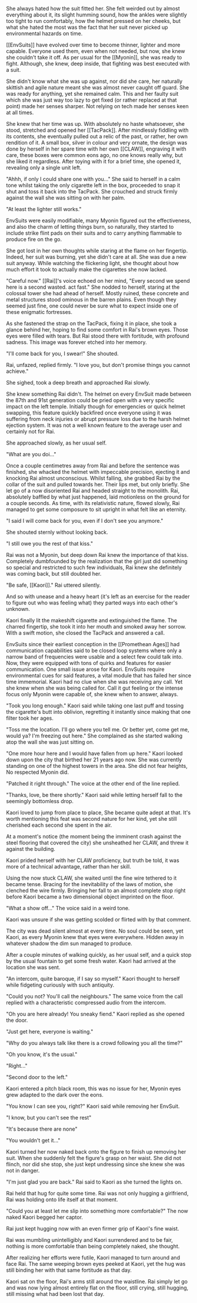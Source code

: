 
She always hated how the suit fitted her. She felt weirded out by almost everything about it, its slight humming sound, how the ankles were slightly too tight to run comfortably, how the helmet pressed on her cheeks, but what she hated the most was the fact that her suit never picked up environmental hazards on time.

[[EnvSuits]] have evolved over time to become thinner, lighter and more capable. Everyone used them, even when not needed, but now, she knew she couldn't take it off. As per usual for the [[Myonin]], she was ready to fight. Although, she knew, deep inside, that fighting was best executed with a suit.

She didn't know what she was up against, nor did she care, her naturally skittish and agile nature meant she was almost never caught off guard. She was ready for anything, yet she remained calm. This and her faulty suit which she was just way too lazy to get fixed (or rather replaced at that point) made her senses sharper. Not relying on tech made her senses keen at all times.

She knew that her time was up. With absolutely no haste whatsoever, she stood, stretched and opened her [[TacPack]]. After mindlessly fiddling with its contents, she eventually pulled out a relic of the past, or rather, her own rendition of it. A small box, silver in colour and very ornate, the design was done by herself in her spare time with her own [[CLAW]], engraving it with care, these boxes were common eons ago, no one knows really why, but she liked it regardless. After toying with it for a brief time, she opened it, revealing only a single unit left.

"Ahhh, if only I could share one with you..." She said to herself in a calm tone whilst taking the only cigarette left in the box, proceeded to snap it shut and toss it back into the TacPack. She crouched and struck firmly against the wall she was sitting on with her palm. 

"At least the lighter still works."

EnvSuits were easily modifiable, many Myonin figured out the effectiveness, and also the charm of letting things burn, so naturally, they started to include strike flint pads on their suits and to carry anything flammable to produce fire on the go. 

She got lost in her own thoughts while staring at the flame on her fingertip. Indeed, her suit was burning, yet she didn't care at all. She was due a new suit anyway. While watching the flickering light, she thought about how much effort it took to actually make the cigarettes she now lacked.

  
  

"Careful now." [[Rai]]'s voice echoed on her mind, "Every second we spend here is a second wasted. act fast." She nodded to herself, staring at the colossal tower she had ahead of herself. Mostly ruined, these concrete and metal structures stood ominous in the barren plains. Even though they seemed just fine, one could never be sure what to expect inside one of these enigmatic fortresses.

As she fastened the strap on the TacPack, fixing it in place, she took a glance behind her, hoping to find some comfort in Rai's brown eyes. Those eyes were filled with tears. But Rai stood there with fortitude, with profound sadness. This image was forever etched into her memory. 

"I'll come back for you, I swear!" She shouted.

Rai, unfazed, replied firmly. "I love you, but don't promise things you cannot achieve."

She sighed, took a deep breath and approached Rai slowly.

She knew something Rai didn't. The helmet on every EnvSuit made between the 87th and 91st generation could be pried open with a very specific impact on the left temple. Initially though for emergencies or quick helmet swapping, this feature quickly backfired once everyone using it was suffering from neck injuries or abrupt pressure loss due to the harsh helmet ejection system. It was not a well known feature to the average user and certainly not for Rai.

She approached slowly, as her usual self.

"What are you doi..."

Once a couple centimetres away from Rai and before the sentence was finished, she whacked the helmet with impeccable precision, ejecting it and knocking Rai almost unconscious. Whilst falling, she grabbed Rai by the collar of the suit and pulled towards her. Their lips met, but only briefly. She let go of a now disoriented Rai and headed straight to the monolith. Rai, absolutely baffled by what just happened, laid motionless on the ground for a couple seconds. As time, with its relativistic nature, flowed slowly, Rai managed to get some composure to sit upright in what felt like an eternity.

"I said I will come back for you, even if I don't see you anymore." 

She shouted sternly without looking back. 

"I still owe you the rest of that kiss."

  

Rai was not a Myonin, but deep down Rai knew the importance of that kiss. Completely dumbfounded by the realization that the girl just did something so special and restricted to such few individuals, Rai knew she definitely was coming back, but still doubted her.

"Be safe, [[Kaori]]." Rai uttered silently.

And so with unease and a heavy heart (it's left as an exercise for the reader to figure out who was feeling what) they parted ways into each other's unknown.

  
  

Kaori finally lit the makeshift cigarette and extinguished the flame. The charred fingertip, she took it into her mouth and smoked away her sorrow. With a swift motion, she closed the TacPack and answered a call.

EnvSuits since their earliest conception in the [[Promethean Ages]] had communication capabilities said to be closed loop systems where only a narrow band of frequencies were usable and a select few could talk into. Now, they were equipped with tons of quirks and features for easier communication. One small issue arose for Kaori. EnvSuits require environmental cues for said features, a vital module that has failed her since time immemorial. Kaori had no clue when she was receiving any call. Yet she knew when she was being called for. Call it gut feeling or the intense focus only Myonin were capable of, she knew when to answer, always.

  

"Took you long enough." Kaori said while taking one last puff and tossing the cigarette's butt into oblivion, regretting it instantly since making that one filter took her ages.

"Toss me the location. I'll go where you tell me. Or better yet, come get me, would ya? I'm freezing out here." She complained as she started walking atop the wall she was just sitting on.

"One more hour here and I would have fallen from up here." Kaori looked down upon the city that birthed her 21 years ago now. She was currently standing on one of the highest towers in the area. She did not fear heights, No respected Myonin did.

"Patched it right through." The voice at the other end of the line replied.

"Thanks, love, be there shortly." Kaori said while letting herself fall to the seemingly bottomless drop.

Kaori loved to jump from place to place, She became quite adept at that. It's worth mentioning this feat was second nature for her kind, yet she still cherished each second she spent in the air.

At a moment's notice (the moment being the imminent crash against the steel flooring that covered the city) she unsheathed her CLAW, and threw it against the building.

Kaori prided herself with her CLAW proficiency, but truth be told, it was more of a technical advantage, rather than her skill.

Using the now stuck CLAW, she waited until the fine wire tethered to it became tense. Bracing for the inevitability of the laws of motion, she clenched the wire firmly. Bringing her fall to an almost complete stop right before Kaori became a two dimensional object imprinted on the floor.

"What a show off..." The voice said in a weird tone.

Kaori was unsure if she was getting scolded or flirted with by that comment.

The city was dead silent almost at every time. No soul could be seen, yet Kaori, as every Myonin knew that eyes were everywhere. Hidden away in whatever shadow the dim sun managed to produce.

After a couple minutes of walking quickly, as her usual self, and a quick stop by the usual fountain to get some fresh water. Kaori had arrived at the location she was sent.

"An intercom, quite baroque, if I say so myself." Kaori thought to herself while fidgeting curiously with such antiquity.

"Could you not? You'll call the neighbours." The same voice from the call replied with a characteristic compressed audio from the intercom.

"Oh you are here already! You sneaky fiend." Kaori replied as she opened the door.

"Just get here, everyone is waiting."

"Why do you always talk like there is a crowd following you all the time?"

"Oh you know, it's the usual."

"Right..."

"Second door to the left."

  

Kaori entered a pitch black room, this was no issue for her, Myonin eyes grew adapted to the dark over the eons.

"You know I can see you, right?" Kaori said while removing her EnvSuit.

"I know, but you can't see the rest"

"It's because there are none"

"You wouldn't get it..."

Kaori turned her now naked back onto the figure to finish up removing her suit. When she suddenly felt the figure's grasp on her waist. She did not flinch, nor did she stop, she just kept undressing since she knew she was not in danger.

"I'm just glad you are back." Rai said to Kaori as she turned the lights on.

Rai held that hug for quite some time. Rai was not only hugging a girlfriend, Rai was holding onto life itself at that moment.

"Could you at least let me slip into something more comfortable?" The now naked Kaori begged her captor.

Rai just kept hugging now with an even firmer grip of Kaori's fine waist.

Rai was mumbling unintelligibly and Kaori surrendered and to be fair, nothing is more comfortable than being completely naked, she thought.

After realizing her efforts were futile, Kaori managed to turn around and face Rai. The same weeping brown eyes peeked at Kaori, yet the hug was still binding her with that same fortitude as that day.

Kaori sat on the floor, Rai's arms still around the waistline. Rai simply let go and was now lying almost entirely flat on the floor, still crying, still hugging, still missing what had been lost that day.